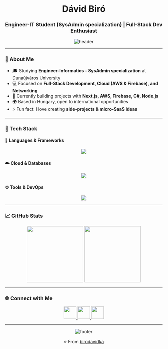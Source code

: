 <!-- GitHub Profile README for Dávid Biró -->

<div align="center">

# Dávid Biró  

### Engineer-IT Student (SysAdmin specialization) | Full-Stack Dev Enthusiast  

![header](https://capsule-render.vercel.app/api?type=waving&color=gradient&height=120&section=header&animation=fadeIn&fontAlign=70)

</div>

---

### 🌟 About Me  
- 🎓 Studying **Engineer-Informatics – SysAdmin specialization** at Dunaújváros University  
- 💻 Focused on **Full-Stack Development, Cloud (AWS & Firebase), and Networking**  
- 🚀 Currently building projects with **Next.js, AWS, Firebase, C#, Node.js**  
- 🌍 Based in Hungary, open to international opportunities  
- ⚡ Fun fact: I love creating **side-projects & micro-SaaS ideas**  

---

### 🎨 Tech Stack  

#### 🚀 Languages & Frameworks  
<p align="center">
  <img src="https://skillicons.dev/icons?i=ts,js,python,nodejs,react,nextjs,tailwind" />
</p>

#### ☁️ Cloud & Databases  
<p align="center">
  <img src="https://skillicons.dev/icons?i=aws,firebase,mongodb,mysql" />
</p>

#### ⚙️ Tools & DevOps  
<p align="center">
  <img src="https://skillicons.dev/icons?i=docker,git,github,linux,vscode,figma" />
</p>

---

### 📈 GitHub Stats  

<p align="center">
  <img src="https://github-readme-stats.vercel.app/api?username=birodavidka&show_icons=true&theme=tokyonight" height="180" />
  <img src="https://github-readme-streak-stats.herokuapp.com/?user=birodavidka&theme=tokyonight" height="180" />
</p>

---


### 🌐 Connect with Me  

<p align="center">
  <a href="mailto:biro.david93@gmail.com">
    <img src="https://skillicons.dev/icons?i=gmail" height="40" />
  </a>
  <a href="https://www.linkedin.com/in/davidbiro93">
    <img src="https://skillicons.dev/icons?i=linkedin" height="40" />
  </a>
  <a href="https://github.com/birodavidka">
    <img src="https://skillicons.dev/icons?i=github" height="40" />
  </a>
</p>

---

<div align="center">

![footer](https://capsule-render.vercel.app/api?type=waving&color=gradient&height=100&section=footer)

⭐️ From [birodavidka](https://github.com/birodavidka)  

</div>
